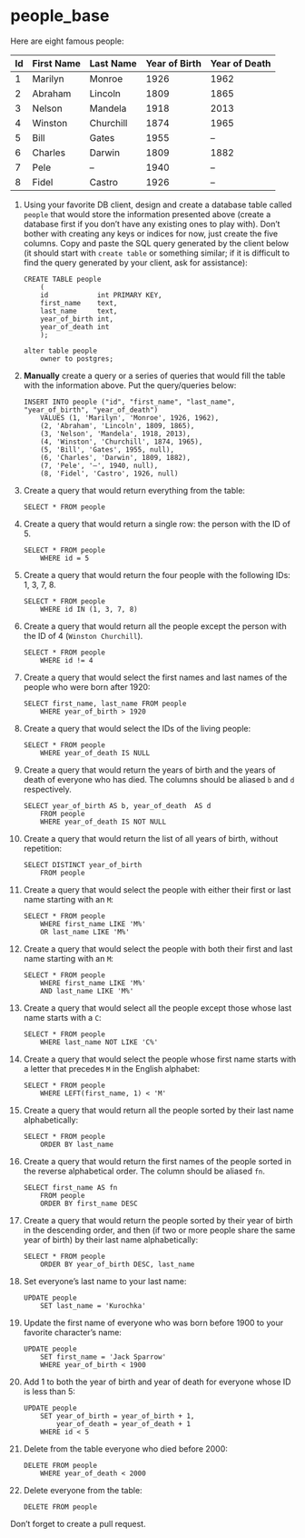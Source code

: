 # people_base

Here are eight famous people: 

| Id | First Name | Last Name | Year of Birth | Year of Death |
|----|------------|-----------|---------------|---------------|
| 1  | Marilyn    | Monroe    | 1926          | 1962          |
| 2  | Abraham    | Lincoln   | 1809          | 1865          |
| 3  | Nelson     | Mandela   | 1918          | 2013          |
| 4  | Winston    | Churchill | 1874          | 1965          |
| 5  | Bill       | Gates     | 1955          | –             |
| 6  | Charles    | Darwin    | 1809          | 1882          |
| 7  | Pele       | –         | 1940          | –             |
| 8  | Fidel      | Castro    | 1926          | –             |

1. Using your favorite DB client, design and create a database table called `people` that would store the information presented above (create a database first if you don’t have any existing ones to play with). Don’t bother with creating any keys or indices for now, just create the five columns. Copy and paste the SQL query generated by the client below (it should start with `create table` or something similar; if it is difficult to find the query generated by your client, ask for assistance):

    ```postgresql
    CREATE TABLE people
        (
        id            int PRIMARY KEY,
        first_name    text,
        last_name     text,
        year_of_birth int,
        year_of_death int
        );

    alter table people
        owner to postgres;
    ```

2. **Manually** create a query or a series of queries that would fill the table with the information above. Put the query/queries below:

    ```postgresql
    INSERT INTO people ("id", "first_name", "last_name", "year_of_birth", "year_of_death") 
        VALUES (1, 'Marilyn', 'Monroe', 1926, 1962),
        (2, 'Abraham', 'Lincoln', 1809, 1865),
        (3, 'Nelson', 'Mandela', 1918, 2013),
        (4, 'Winston', 'Churchill', 1874, 1965),
        (5, 'Bill', 'Gates', 1955, null),
        (6, 'Charles', 'Darwin', 1809, 1882),
        (7, 'Pele', '–', 1940, null),
        (8, 'Fidel', 'Castro', 1926, null)
    ```

3. Create a query that would return everything from the table:

    ```postgresql
    SELECT * FROM people
    ```
    
4. Create a query that would return a single row: the person with the ID of 5.

    ```postgresql
    SELECT * FROM people 
        WHERE id = 5
    ```

5. Create a query that would return the four people with the following IDs: 1, 3, 7, 8.

    ```postgresql
    SELECT * FROM people 
        WHERE id IN (1, 3, 7, 8)
    ```

6. Create a query that would return all the people except the person with the ID of 4 (`Winston Churchill`).

    ```postgresql
    SELECT * FROM people 
        WHERE id != 4
    ```

7. Create a query that would select the first names and last names of the people who were born after 1920:

    ```postgresql
    SELECT first_name, last_name FROM people 
        WHERE year_of_birth > 1920
    ```
    
8. Create a query that would select the IDs of the living people:

    ```postgresql
    SELECT * FROM people 
        WHERE year_of_death IS NULL
    ```
    
9. Create a query that would return the years of birth and the years of death of everyone who has died. The columns should be aliased `b` and `d` respectively.

    ```postgresql
    SELECT year_of_birth AS b, year_of_death  AS d
        FROM people
        WHERE year_of_death IS NOT NULL
    ```
    
10. Create a query that would return the list of all years of birth, without repetition:

    ```postgresql
    SELECT DISTINCT year_of_birth
        FROM people
    ```

11. Create a query that would select the people with either their first or last name starting with an `M`:

    ```postgresql
    SELECT * FROM people 
        WHERE first_name LIKE 'M%' 
        OR last_name LIKE 'M%'
    ```

12. Create a query that would select the people with both their first and last name starting with an `M`:

    ```postgresql
    SELECT * FROM people 
        WHERE first_name LIKE 'M%' 
        AND last_name LIKE 'M%'
    ```
    
13. Create a query that would select all the people except those whose last name starts with a `C`:

    ```postgresql
    SELECT * FROM people 
        WHERE last_name NOT LIKE 'C%'
    ```
    
14. Create a query that would select the people whose first name starts with a letter that precedes `M` in the English alphabet:

    ```postgresql
    SELECT * FROM people 
        WHERE LEFT(first_name, 1) < 'M'
    ```
    
15. Create a query that would return all the people sorted by their last name alphabetically:

    ```postgresql
    SELECT * FROM people 
        ORDER BY last_name
    ```

16. Create a query that would return the first names of the people sorted in the reverse alphabetical order. The column should be aliased `fn`.

    ```postgresql
    SELECT first_name AS fn 
        FROM people 
        ORDER BY first_name DESC
    ```

17. Create a query that would return the people sorted by their year of birth in the descending order, and then (if two or more people share the same year of birth) by their last name alphabetically:

    ```postgresql
    SELECT * FROM people 
        ORDER BY year_of_birth DESC, last_name
    ```
    
18. Set everyone’s last name to your last name:

    ```postgresql
    UPDATE people
        SET last_name = 'Kurochka'
    ```
    
19. Update the first name of everyone who was born before 1900 to your favorite character’s name:

    ```postgresql
    UPDATE people
        SET first_name = 'Jack Sparrow'
        WHERE year_of_birth < 1900 
    ```
    
20. Add 1 to both the year of birth and year of death for everyone whose ID is less than 5:

    ```postgresql
    UPDATE people
        SET year_of_birth = year_of_birth + 1,
            year_of_death = year_of_death + 1
        WHERE id < 5
    ```

21. Delete from the table everyone who died before 2000:

    ```postgresql
    DELETE FROM people
        WHERE year_of_death < 2000
    ```

22. Delete everyone from the table:

    ```postgresql
    DELETE FROM people
    ```
    
Don’t forget to create a pull request.
